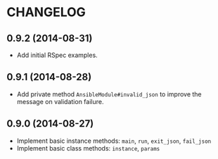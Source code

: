 CHANGELOG
=========

## 0.9.2 (2014-08-31)

* Add initial RSpec examples.

## 0.9.1 (2014-08-28)

* Add private method `AnsibleModule#invalid_json` to improve the message on
  validation failure.

## 0.9.0 (2014-08-27)

* Implement basic instance methods: `main`, `run`, `exit_json`, `fail_json`
* Implement basic class methods: `instance`, `params`
